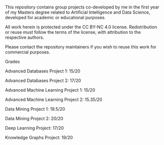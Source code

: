 This repository contains group projects co-developed by me in the first year of my Masters degree related to Artificial Intelligence and Data Science, developed for academic or educational purposes.

All work herein is protected under the CC BY-NC 4.0 license. Redistribution or reuse must follow the terms of the license, with attribution to the respective authors.

Please contact the repository maintainers if you wish to reuse this work for commercial purposes.

Grades

Advanced Databases Project 1: 15/20

Advanced Databases Project 2: 17/20

Advanced Machine Learning Project 1: 15/20

Advanced Machine Learning Project 2: 15.35/20

Data Mining Project 1: 19.5/20

Data Mining Project 2: 20/20

Deep Learning Project: 17/20

Knowledge Graphs Project: 19/20
